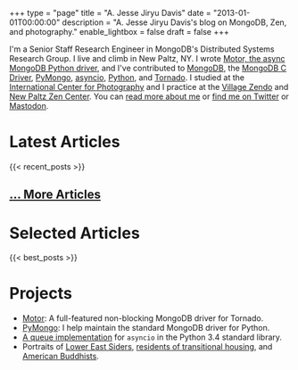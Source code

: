 +++
type = "page"
title = "A. Jesse Jiryu Davis"
date = "2013-01-01T00:00:00"
description = "A. Jesse Jiryu Davis's blog on MongoDB, Zen, and photography."
enable_lightbox = false
draft = false
+++

I'm a Senior Staff Research Engineer in MongoDB's Distributed Systems Research Group. I live and climb in New Paltz, NY. I wrote [Motor, the async MongoDB Python driver](http://motor.readthedocs.org/), and I've contributed to [MongoDB](https://github.com/mongodb/mongo), the [MongoDB C Driver](http://mongoc.org/), [PyMongo](https://pymongo.readthedocs.io/en/stable/), [asyncio](https://docs.python.org/3/library/asyncio.html), [Python](http://python.org), and [Tornado](http://www.tornadoweb.org/). I studied at the [International Center for Photography](https://www.icp.org/school) and I practice at the [Village Zendo](http://villagezendo.org/) and [New Paltz Zen Center](https://www.npzc.org/). You can [read more about me](/about/) or [find me on Twitter](https://twitter.com/jessejiryudavis) or <a rel="me" href="https://discuss.systems/@jessejiryudavis">Mastodon</a>.

# Latest Articles

{{< recent_posts >}}

## [... More Articles](/all-posts/)

# Selected Articles

{{< best_posts >}}

# Projects

* [Motor](https://motor.readthedocs.org/): A full-featured non-blocking MongoDB driver for Tornado.
* [PyMongo](http://pypi.python.org/pypi/pymongo/): I help maintain the standard MongoDB driver for Python.
* [A queue implementation](https://codereview.appspot.com/7751044/) for `asyncio` in the Python 3.4 standard library.
* Portraits of [Lower East Siders](/photography/lower-east-side/), [residents of transitional housing](http://emptysqua.re/photography/homeless-shelters/), and [American Buddhists](/photography/new-york-city-zen/).
